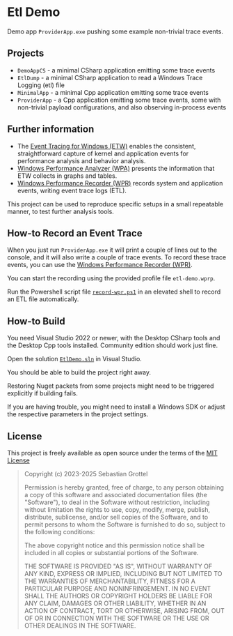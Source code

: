 # Etl Demo

Demo app `ProviderApp.exe` pushing some example non-trivial trace events.


## Projects

- `DemoAppCS` - a minimal CSharp application emitting some trace events
- `EtlDump` - a minimal CSharp application to read a Windows Trace Logging (etl) file
- `MinimalApp` - a minimal Cpp application emitting some trace events
- `ProviderApp` - a Cpp application emitting some trace events, some with non-trivial payload configurations, and also observing in-process events


## Further information

- The [Event Tracing for Windows (ETW)](https://learn.microsoft.com/en-us/windows-hardware/test/wpt/event-tracing-for-windows) enables the consistent, straightforward capture of kernel and application events for performance analysis and behavior analysis.
- [Windows Performance Analyzer (WPA)](https://learn.microsoft.com/en-us/windows-hardware/test/wpt/windows-performance-analyzer) presents the information that ETW collects in graphs and tables.
- [Windows Performance Recorder (WPR)](https://learn.microsoft.com/en-us/windows-hardware/test/wpt/windows-performance-recorder) records system and application events, writing event trace logs (ETL).

This project can be used to reproduce specific setups in a small repeatable manner, to test further analysis tools.


## How-to Record an Event Trace

When you just run `ProviderApp.exe` it will print a couple of lines out to the console, and it will also write a couple of trace events.
To record these trace events, you can use the [Windows Performance Recorder (WPR)](https://learn.microsoft.com/en-us/windows-hardware/test/wpt/windows-performance-recorder).

You can start the recording using the provided profile file `etl-demo.wprp`.

Run the Powershell script file [`record-wpr.ps1`](.\record-wpr.ps1) in an elevated shell to record an ETL file automatically.


## How-to Build

You need Visual Studio 2022 or newer, with the Desktop CSharp tools and the Desktop Cpp tools installed.
Community edition should work just fine.

Open the solution [`EtlDemo.sln`](.\EtlDemo.sln) in Visual Studio.

You should be able to build the project right away.

Restoring Nuget packets from some projects might need to be triggered explicitly if building fails.

If you are having trouble, you might need to install a Windows SDK or adjust the respective parameters in the project settings.


## License

This project is freely available as open source under the terms of the [MIT License](.\LICENSE)

> Copyright (c) 2023-2025 Sebastian Grottel
> 
> Permission is hereby granted, free of charge, to any person obtaining a copy
> of this software and associated documentation files (the "Software"), to deal
> in the Software without restriction, including without limitation the rights
> to use, copy, modify, merge, publish, distribute, sublicense, and/or sell
> copies of the Software, and to permit persons to whom the Software is
> furnished to do so, subject to the following conditions:
> 
> The above copyright notice and this permission notice shall be included in all
> copies or substantial portions of the Software.
> 
> THE SOFTWARE IS PROVIDED "AS IS", WITHOUT WARRANTY OF ANY KIND, EXPRESS OR
> IMPLIED, INCLUDING BUT NOT LIMITED TO THE WARRANTIES OF MERCHANTABILITY,
> FITNESS FOR A PARTICULAR PURPOSE AND NONINFRINGEMENT. IN NO EVENT SHALL THE
> AUTHORS OR COPYRIGHT HOLDERS BE LIABLE FOR ANY CLAIM, DAMAGES OR OTHER
> LIABILITY, WHETHER IN AN ACTION OF CONTRACT, TORT OR OTHERWISE, ARISING FROM,
> OUT OF OR IN CONNECTION WITH THE SOFTWARE OR THE USE OR OTHER DEALINGS IN THE
> SOFTWARE.
